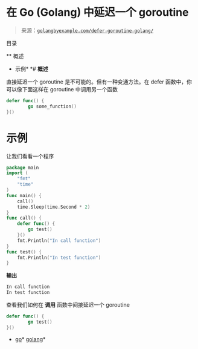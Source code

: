 <!--yml

分类：未分类

日期：2024-10-13 06:25:51

-->

# 在 Go (Golang) 中延迟一个 goroutine

> 来源：[`golangbyexample.com/defer-goroutine-golang/`](https://golangbyexample.com/defer-goroutine-golang/)

目录

**   概述

+   示例*  *# **概述**

直接延迟一个 goroutine 是不可能的。但有一种变通方法。在 defer 函数中，你可以像下面这样在 goroutine 中调用另一个函数

```go
defer func() {
        go some_function()
}()
```

# **示例**

让我们看看一个程序

```go
package main
import (
    "fmt"
    "time"
)
func main() {
    call()
    time.Sleep(time.Second * 2)
}
func call() {
    defer func() {
        go test()
    }()
    fmt.Println("In call function")
}
func test() {
    fmt.Println("In test function")
}
```

**输出**

```go
In call function
In test function
```

查看我们如何在 **调用** 函数中间接延迟一个 goroutine

```go
defer func() {
        go test()
}()
```

+   [go](https://golangbyexample.com/tag/go/)*   [golang](https://golangbyexample.com/tag/golang/)*
